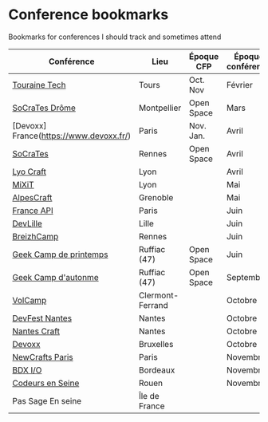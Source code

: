 # Conference bookmarks
Bookmarks for conferences I should track and sometimes attend

| Conférence                                 | Lieu                 | Époque CFP | Époque conférence | 
|--------------------------------------------|----------------------|------------|-------------------|
| [Touraine Tech](https://touraine.tech/)    | Tours                | Oct. Nov   | Février           |
| [SoCraTes Drôme](https://socrates-fr.github.io/) | Montpellier    | Open Space | Mars              |
| [Devoxx] France(https://www.devoxx.fr/)    | Paris                | Nov. Jan.  | Avril             | 
| [SoCraTes](https://socrates-rennes.github.io/) | Rennes           | Open Space | Avril             |
| [Lyo Craft](https://lyon-craft.fr/)        | Lyon                 |            | Avril             |
| [MiXiT](https://mixitconf.org)             | Lyon                 |            | Mai               |
| [AlpesCraft](https://www.alpescraft.fr/)   | Grenoble             |            | Mai               |
| [France API](https://franceapi.fr)         | Paris                |            | Juin              |
| [DevLille](https://devlille.fr/)           | Lille                |            | Juin              |
| [BreizhCamp](https://www.breizhcamp.org)   | Rennes               |            | Juin              |
| [Geek Camp de printemps](https://okiwi.org/geek-camp/) | Ruffiac (47) | Open Space | Juin          |
| [Geek Camp d'autonme](https://okiwi.org/geek-camp/) | Ruffiac (47) | Open Space | Septembre        |
| [VolCamp](https://www.volcamp.io/)         | Clermont-Ferrand     |            | Octobre           |
| [DevFest Nantes](https://devfest.gdgnantes.com) | Nantes          |            | Octobre           |
| [Nantes Craft](https://www.nantes-craft.fr/) | Nantes             |            | Octobre           |
| [Devoxx](https://devoxx.be/)               | Bruxelles            |            | Octobre           |
| [NewCrafts Paris](https://ncrafts.io/)     | Paris                |            | Novembre          |
| [BDX I/O](https://bdxio.fr/)               | Bordeaux             |            | Novembre          |
| [Codeurs en Seine](https://www.codeursenseine.com) | Rouen        |            | Novembre          |
| Pas Sage En seine                          | Île de France        |            |                   |
